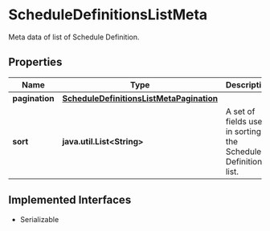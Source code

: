 

# ScheduleDefinitionsListMeta

Meta data of list of Schedule Definition.

## Properties

Name | Type | Description | Notes
------------ | ------------- | ------------- | -------------
**pagination** | [**ScheduleDefinitionsListMetaPagination**](ScheduleDefinitionsListMetaPagination.md) |  |  [optional]
**sort** | **java.util.List&lt;String&gt;** | A set of fields used in sorting the Schedule Definition list. |  [optional]


## Implemented Interfaces

* Serializable


